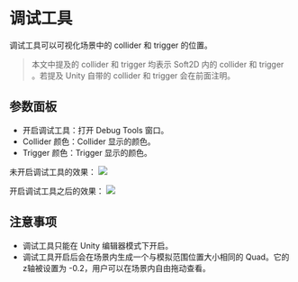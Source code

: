 # 调试工具
调试工具可以可视化场景中的 collider 和 trigger 的位置。

> 本文中提及的 collider 和 trigger 均表示 Soft2D 内的 collider 和 trigger 。若提及 Unity 自带的 collider 和 trigger 会在前面注明。

## 参数面板
- 开启调试工具：打开 Debug Tools 窗口。
- Collider 颜色：Collider 显示的颜色。
- Trigger 颜色：Trigger 显示的颜色。

未开启调试工具的效果：
![](../images/disable_debugging_tools.png)

开启调试工具之后的效果：
![](../images/enable_debugging_tools.png)

## 注意事项
- 调试工具只能在 Unity 编辑器模式下开启。
- 调试工具开启后会在场景内生成一个与模拟范围位置大小相同的 Quad。它的z轴被设置为 -0.2，用户可以在场景内自由拖动查看。